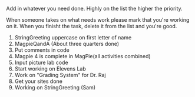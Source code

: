 Add in whatever you need done. Highly on the list the higher the priority.

When someone takes on what needs work please mark that you're working on it.
When you finisht the task, delete it from the list and you're good.
1. StringGreeting uppercase on first letter of name
2. MagpieQandA  (About three quarters done)
3. Put comments in code
4. Magpie 4 is complete in MagPie(all activities combined)
5. Input picture lab code
6. Start working on Elevens Lab
7. Work on "Grading System" for Dr. Raj
8. Get your sites done
9. Working on StringGreeting (Sam)
